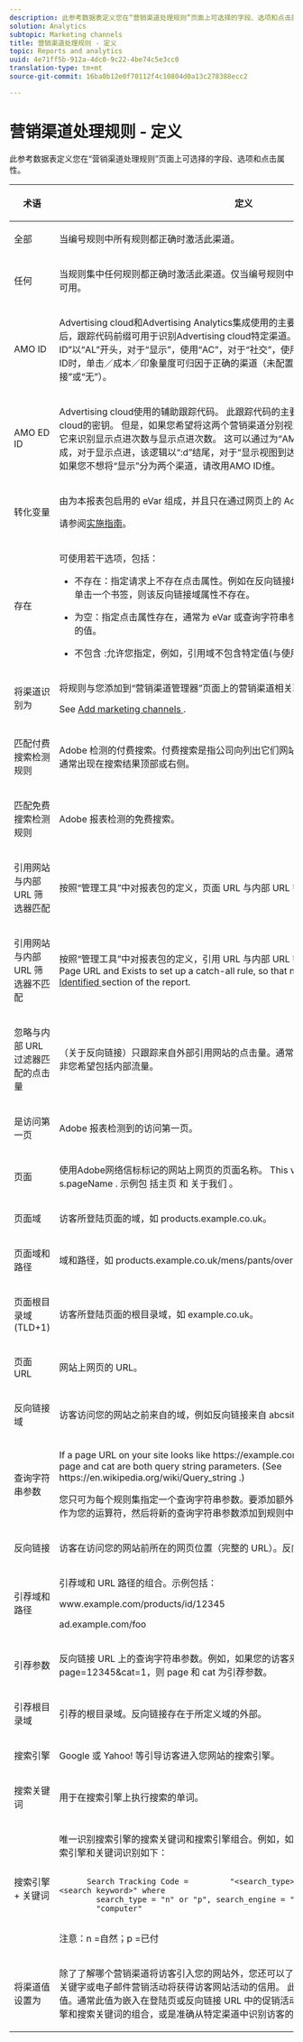 ```yaml
---
description: 此参考数据表定义您在“营销渠道处理规则”页面上可选择的字段、选项和点击属性。
solution: Analytics
subtopic: Marketing channels
title: 营销渠道处理规则 - 定义
topic: Reports and analytics
uuid: 4e71ff5b-912a-4dc0-9c22-4be74c5e3cc0
translation-type: tm+mt
source-git-commit: 16ba0b12e0f70112f4c10804d0a13c278388ecc2

---
```



# 营销渠道处理规则 - 定义

此参考数据表定义您在“营销渠道处理规则”页面上可选择的字段、选项和点击属性。

<table id="table_C18A0F1C9E214EB585A29801BA2400F8"> 
 <thead> 
  <tr> 
   <th colname="col1" class="entry"> <p>术语 </p> </th> 
   <th colname="col2" class="entry"> <p>定义 </p> </th> 
  </tr> 
 </thead>
 <tbody> 
  <tr> 
   <td colname="col1"> <p>全部 </p> </td> 
   <td colname="col2"> <p>当编号规则中所有规则都正确时激活此渠道。 </p> </td> 
  </tr> 
  <tr> 
   <td colname="col1"> <p>任何 </p> </td> 
   <td colname="col2"> <p>当规则集中任何规则都正确时激活此渠道。仅当编号规则中存在一条以上规则时，此选项才可用。 </p> </td> 
  </tr>
  <tr> 
   <td colname="col1"> <p>AMO ID </p> </td> 
   <td colname="col2"> <p>Advertising cloud和Advertising Analytics集成使用的主要跟踪代码。 启用其中一种集成后，跟踪代码前缀可用于识别Advertising cloud特定渠道。 对于“搜索”，使用“AMO ID”以“AL”开头，对于“显示”，使用“AC”，对于“社交”，使用“AO”。 当营销渠道中使用AMO ID时，单击／成本／印象量度可归因于正确的渠道（未配置时，这些量度将转至“直接”或“无”）。 </p> </td> 
  </tr> 
  <tr> 
   <td colname="col1"> <p>AMO ED ID </p> </td> 
   <td colname="col2"> <p>Advertising cloud使用的辅助跟踪代码。 此跟踪代码的主要用途是用作将数据发送回Ad cloud的密钥。 但是，如果您希望将这两个营销渠道分别视为两个单独的渠道，则还可以使用它来识别显示点进次数与显示点进次数。 这可以通过为“AMO EF ID”设置营销渠道逻辑来完成，对于显示点进，该逻辑以“:d”结尾，对于“显示视图到达”，该营销渠道逻辑以“:i”结尾。 如果您不想将“显示”分为两个渠道，请改用AMO ID维。 </p> </td> 
  </tr> 
  <tr> 
   <td colname="col1"> <p>转化变量 </p> </td> 
   <td colname="col2"> <p>由为本报表包启用的 eVar 组成，并且只在通过网页上的 Adobe 代码设置变量时才适用。 </p> <p>请参阅<a href="https://marketing.adobe.com/resources/help/en_US/sc/implement/oms_sc_implement.pdf"  >实施指南</a>。 </p> </td> 
  </tr> 
  <tr> 
   <td colname="col1"> <p>存在 </p> </td> 
   <td colname="col2"> <p>可使用若干选项，包括： </p> <p> 
     <ul id="ul_FE39B5F36235441FB757CC73CA2C4F51"> 
      <li id="li_6DC09918D69B443091AB94DB773D5189"> <p> <span class="uicontrol">不存在</span>：指定请求上不存在点击属性。例如在反向链接域中，如果用户键入一个 URL 或单击一个书签，则该反向链接域属性不存在。 </p> </li> 
      <li id="li_3AB958F997974682824E85014CA266D6"> <p> <span class="uicontrol">为空</span>：指定点击属性存在，通常为 eVar 或查询字符串参数，但没有任何与点击属性相关的值。 </p> </li> 
      <li id="li_25EDA39748D141BA8173CC4C41035ABA"> <p> <span class="uicontrol"> 不包含 </span>:允许您指定，例如，引用域不包含特定值(与使用选择“包含”相 <span class="term"> 反) </span>。 </p> </li> 
     </ul> </p> </td> 
  </tr> 
  <tr> 
   <td colname="col1"> <p>将渠道识别为 </p> </td> 
   <td colname="col2"> <p>将规则与您添加到<span class="wintitle">“营销渠道管理器”</span>页面上的营销渠道相关联。 </p> <p>See <a href="/help/components/c-marketing-channels/c-channels.md"   > Add marketing channels </a>. </p> </td> 
  </tr> 
  <tr> 
   <td colname="col1"> <p>匹配付费搜索检测规则 </p> </td> 
   <td colname="col2"> <p>Adobe 检测的付费搜索。付费搜索是指公司向列出它们网站的搜索引擎支付费用。付费搜索通常出现在搜索结果顶部或右侧。 </p> </td> 
  </tr> 
  <tr> 
   <td colname="col1"> <p>匹配免费搜索检测规则 </p> </td> 
   <td colname="col2"> <p>Adobe 报表检测的免费搜索。 </p> </td> 
  </tr> 
  <tr> 
   <td colname="col1"> <p>引用网站与内部 URL 筛选器匹配 </p> </td> 
   <td colname="col2"> <p> 按照“管理工具”中对报表包的定义，页面 URL 与内部 URL 筛选器匹配的访问。 </p> </td> 
  </tr> 
  <tr> 
   <td colname="col1"> <p>引用网站与内部 URL 筛选器不匹配 </p> </td> 
   <td colname="col2"> <p>按照“管理工具”中对报表包的定义，引用 URL 与内部 URL 筛选器不匹配。您可以将此设置与 <span class="term"> Page URL </span> and <span class="term"> Exists </span> to set up a catch-all rule, so that no visits land in the <a href="/help/components/c-marketing-channels/c-faq.md#no-channel-identified" > No Channel Identified </a> section of the report. </p> </td> 
  </tr> 
  <tr> 
   <td colname="col1"> <p>忽略与内部 URL 过滤器匹配的点击量 </p> </td> 
   <td colname="col2"> <p>（关于反向链接）只跟踪来自外部引用网站的点击量。通常，将此设置保留为启用状态，除非您希望包括内部流量。 </p> </td> 
  </tr> 
  <tr> 
   <td colname="col1"> <p>是访问第一页 </p> </td> 
   <td colname="col2"> <p>Adobe 报表检测到的访问第一页。 </p> </td> 
  </tr> 
  <tr> 
   <td colname="col1"> <p>页面 </p> </td> 
   <td colname="col2"> <p>使用Adobe网络信标标记的网站上网页的页面名称。 This value is equivalent to <span class="varname"> s.pageName </span>. 示例包 <span class="varname"> 括主页 </span> 和 <span class="varname"> 关于我们 </span>。 </p> </td> 
  </tr> 
  <tr> 
   <td colname="col1"> <p>页面域 </p> </td> 
   <td colname="col2"> <p>访客所登陆页面的域，如 <span class="filepath">products.example.co.uk</span>。 </p> </td> 
  </tr> 
  <tr> 
   <td colname="col1"> <p>页面域和路径 </p> </td> 
   <td colname="col2"> <p>域和路径，如 <span class="filepath">products.example.co.uk/mens/pants/overview.html</span>。 </p> </td> 
  </tr> 
  <tr> 
   <td colname="col1"> <p>页面根目录域 (TLD+1) </p> </td> 
   <td colname="col2"> <p>访客所登陆页面的根目录域，如 <span class="filepath">example.co.uk</span>。 </p> </td> 
  </tr> 
  <tr> 
   <td colname="col1"> <p>页面 URL </p> </td> 
   <td colname="col2"> <p>网站上网页的 URL。 </p> </td> 
  </tr> 
  <tr> 
   <td colname="col1"> <p>反向链接域 </p> </td> 
   <td colname="col2"> <p>访客访问您的网站之前来自的域，例如反向链接来自 <span class="filepath">abcsite.com</span> 和 <span class="filepath">xyzsite.com</span>。 </p> </td> 
  </tr> 
  <tr> 
   <td colname="col1"> <p>查询字符串参数 </p> </td> 
   <td colname="col2"> <p>If a page URL on your site looks like <span class="filepath"> https://example.com/?page=12345&amp;cat=1 </span>, then page and cat are both query string parameters. (See <span class="filepath"> https://en.wikipedia.org/wiki/Query_string </span>.) </p> <p>您只可为每个规则集指定一个查询字符串参数。要添加额外的查询字符串参数，可使用 <span class="uicontrol">ANY</span> 作为您的运算符，然后将新的查询字符串参数添加到规则中。 </p> </td> 
  </tr> 
  <tr> 
   <td colname="col1"> <p>反向链接 </p> </td> 
   <td colname="col2"> <p>访客在访问您的网站前所在的网页位置（完整的 URL）。反向链接存在于所定义域的外部。 </p> </td> 
  </tr> 
  <tr> 
   <td colname="col1"> <p>引荐域和路径 </p> </td> 
   <td colname="col2"> <p>引荐域和 URL 路径的组合。示例包括： </p> <p> <span class="filepath"> www.example.com/products/id/12345 </span> </p> <p> <span class="filepath"> ad.example.com/foo </span> </p> </td> 
  </tr> 
  <tr> 
   <td colname="col1"> <p>引荐参数 </p> </td> 
   <td colname="col2"> <p>反向链接 URL 上的查询字符串参数。例如，如果您的访客来自 <span class="filepath">example.com/?page=12345&amp;cat=1</span>，则 page 和 cat 为引荐参数。 </p> </td> 
  </tr> 
  <tr> 
   <td colname="col1"> <p>引荐根目录域 </p> </td> 
   <td colname="col2"> <p>引荐的根目录域。反向链接存在于所定义域的外部。 </p> </td> 
  </tr> 
  <tr> 
   <td colname="col1"> <p>搜索引擎 </p> </td> 
   <td colname="col2"> <p>Google 或 Yahoo! 等引导访客进入您网站的搜索引擎。 </p> </td> 
  </tr> 
  <tr> 
   <td colname="col1"> <p>搜索关键词 </p> </td> 
   <td colname="col2"> <p>用于在搜索引擎上执行搜索的单词。 </p> </td> 
  </tr> 
  <tr> 
   <td colname="col1"> <p>搜索引擎 + 关键词 </p> </td> 
   <td colname="col2"> <p>唯一识别搜索引擎的搜索关键词和搜索引擎组合。例如，如果您搜索 computer 这个词，搜索引擎和关键词识别如下： </p> 
    <code>
      Search&nbsp;Tracking&nbsp;Code&nbsp;= &nbsp;&nbsp;&nbsp;&nbsp;&nbsp;&nbsp;&nbsp;&nbsp;"&lt;search_type&gt;:&lt;search&nbsp;engine&gt;:&lt;search&nbsp;keyword&gt;"&nbsp;where &nbsp;&nbsp;&nbsp;&nbsp;&nbsp;&nbsp;&nbsp;&nbsp;search_type&nbsp;=&nbsp;"n"&nbsp;or&nbsp;"p",&nbsp;search_engine&nbsp;=&nbsp;"Google",&nbsp;and&nbsp;search_keyword&nbsp;= &nbsp;&nbsp;&nbsp;&nbsp;&nbsp;&nbsp;&nbsp;&nbsp;"computer" 
    </code> <p><b></b> 注意：n =自然；p =已付 </p> </td> 
  </tr> 
  <tr> 
   <td colname="col1"> <p>将渠道值设置为 </p> </td> 
   <td colname="col2"> <p>除了了解哪个营销渠道将访客引入您的网站外，您还可以了解渠道中的哪个横幅广告、搜索关键字或电子邮件营销活动将获得访客网站活动的信用。 此 ID 是一个与渠道一起存储的渠道值。通常此值为嵌入在登陆页或反向链接 URL 中的促销活动 ID；在其他情况下，它是搜索引擎和搜索关键词的组合，或是准确从特定渠道中识别访客的反向链接 URL。 </p> </td> 
  </tr> 
 </tbody> 
</table>
